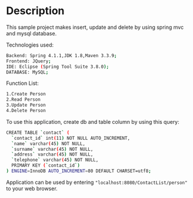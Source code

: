 # Description
This sample  project makes insert, update and delete by using spring mvc and mysql database.

Technologies used:
```sh
Backend: Spring 4.1.1,JDK 1.8,Maven 3.3.9;
Frontend: JQuery;
IDE: Eclipse (Spring Tool Suite 3.8.0);
DATABASE: MySQL;
```

Function List:
```sh
1.Create Person
2.Read Person
3.Update Person
4.Delete Person
```
To use this application, create db and table column by using this query:

```sh
CREATE TABLE `contact` (
  `contact_id` int(11) NOT NULL AUTO_INCREMENT,
  `name` varchar(45) NOT NULL,
  `surname` varchar(45) NOT NULL,
  `address` varchar(45) NOT NULL,
  `telephone` varchar(45) NOT NULL,
  PRIMARY KEY (`contact_id`)
) ENGINE=InnoDB AUTO_INCREMENT=80 DEFAULT CHARSET=utf8;
```

Application can be used by entering ```"localhost:8080/ContactList/person"``` to your web browser.
